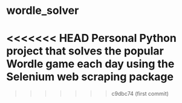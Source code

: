 # wordle_solver
<<<<<<< HEAD
Personal Python project that solves the popular Wordle game each day using the Selenium web scraping package
=======
>>>>>>> c9dbc74 (first commit)
